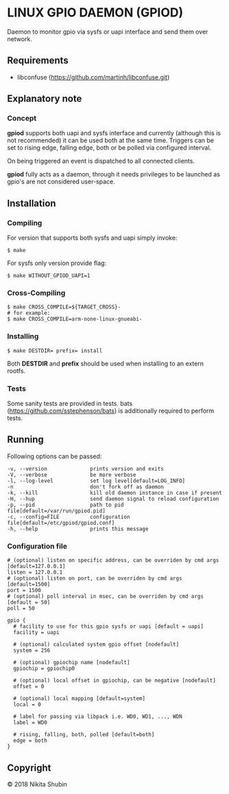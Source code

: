 # LINUX GPIO DAEMON (GPIOD)

Daemon to monitor gpio via sysfs or uapi interface and send them over network.

## Requirements

- libconfuse (https://github.com/martinh/libconfuse.git)

## Explanatory note

### Concept

**gpiod** supports both uapi and sysfs interface and currently (although this is not recommended) it can be used both at the same time. Triggers can be set to rising edge, falling edge, both or be polled via configured interval.

On being triggered an event is dispatched to all connected clients.

**gpiod** fully acts as a daemon, through it needs privileges to be launched as gpio's are not considered user-space.

## Installation

### Compiling

For version that supports both sysfs and uapi simply invoke:

```
$ make
```

For sysfs only version provide flag:

```
$ make WITHOUT_GPIOD_UAPI=1
```

### Cross-Compiling

```
$ make CROSS_COMPILE=${TARGET_CROSS}-
# for example:
$ make CROSS_COMPILE=arm-none-linux-gnueabi-
```

### Installing

```
$ make DESTDIR= prefix= install
```
Both **DESTDIR** and **prefix** should be used when installing to an extern rootfs.

### Tests

Some sanity tests are provided in tests. bats (https://github.com/sstephenson/bats) is additionally required to perform tests.

## Running

Following options can be passed:
```
-v, --version              prints version and exits
-V, --verbose              be more verbose
-l, --log-level            set log level[default=LOG_INFO]
-n                         don't fork off as daemon
-k, --kill                 kill old daemon instance in case if present
-H, --hup                  send daemon signal to reload configuration
-p, --pid                  path to pid file[default=/var/run/gpiod.pid]
-c, --config=FILE          configuration file[default=/etc/gpiod/gpiod.conf]
-h, --help                 prints this message
```

### Configuration file

```
# (optional) listen on specific address, can be overriden by cmd args [default=127.0.0.1]
listen = 127.0.0.1
# (optional) listen on port, can be overriden by cmd args [default=1500]
port = 1500
# (optional) poll interval in msec, can be overriden by cmd args [default = 50]
poll = 50

gpio {
  # facility to use for this gpio sysfs or uapi [default = uapi]
  facility = uapi

  # (optional) calculated system gpio offset [nodefault]
  system = 256

  # (optional) gpiochip name [nodefault]
  gpiochip = gpiochip0

  # (optional) local offset in gpiochip, can be negative [nodefault]
  offset = 0

  # (optional) local mapping [default=system]
  local = 0

  # label for passing via libpack i.e. WD0, WD1, ..., WDN
  label = WD0

  # rising, falling, both, polled [default=both]
  edge = both
}
```

## Copyright
© 2018 Nikita Shubin
